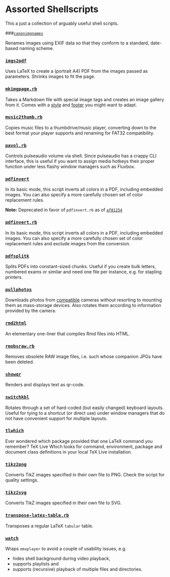Assorted Shellscripts
=======

This a just a collection of arguably useful shell scripts.

###[`canonimgnames`](https://github.com/akerbos/scripts/blob/master/canonimgnames)

Renames images using EXIF data so that they conform to a standard, date-based
naming scheme.

### [`imgs2pdf`](https://github.com/akerbos/scripts/blob/master/imgs2pdf)

Uses LaTeX to create a (portrait A4) PDF from the images passed as parameters.
Shrinks images to fit the page.

### [`mkimgpage.rb`](https://github.com/akerbos/scripts/blob/master/mkimgpage.rb)

Takes a Markdown file with special image tags and creates an image gallery from it.
Comes with a [style](https://github.com/akerbos/scripts/blob/master/mkimgpage.css) and [footer](https://github.com/akerbos/scripts/blob/master/mkimgpage_footer.html) you might want to adapt.

### [`music2thumb.rb`](https://github.com/akerbos/scripts/blob/master/music2thumb.rb)

Copies music files to a thumbdrive/music player, converting down to
the best format your player supports and renaming for FAT32 compatibility.

### [`pavol.rb`](https://github.com/akerbos/scripts/blob/master/pavol.rb)

Controls pulseaudio volume via shell. Since pulseaudio has a crappy CLI interface, this is useful
if you want to assign media hotkeys their proper function under less flashy window managers such as Fluxbox.

### [`pdfinvert`](https://github.com/akerbos/scripts/blob/master/pdfinvert)

In its basic mode, this script inverts all colors in a PDF, including embedded images.
You can also specify a more carefully chosen set of color replacement rules.

**Note:** Deprecated in favor of `pdfinvert.rb` as of [`af81254`](https://github.com/akerbos/scripts/commit/af81254a4d31690a5dd13355109d3934aa17bac7)

### [`pdfinvert.rb`](https://github.com/akerbos/scripts/blob/master/pdfinvert.rb)

In its basic mode, this script inverts all colors in a PDF, including embedded images.
You can also specify a more carefully chosen set of color replacement rules and exclude images from the conversion.

### [`pdfsplitk`](https://github.com/akerbos/scripts/blob/master/pdfsplitk)

Splits PDFs into constant-sized chunks. Useful if you create bulk letters, numbered exams or similar and need one
file per instance, e.g. for stapling printers.

### [`pullphotos`](https://github.com/akerbos/scripts/blob/master/pullphotos)

Downloads photos from [compatible](http://www.gphoto.org/doc/manual/FAQ.html#FAQ-camera-support) cameras without
resorting to mounting them as mass-storage devices. Also rotates them according to information provided by the camera.

### [`rmd2html`](https://github.com/akerbos/scripts/blob/master/rmd2html)

An elementary one-liner that compiles Rmd files into HTML.

### [`rmobsraw.rb`](https://github.com/akerbos/scripts/blob/master/rmobsraw.rb)

Removes obsolete RAW image files, i.e. such whose companion JPGs have been deleted.

### [`showqr`](https://github.com/akerbos/scripts/blob/master/showqr)

Renders and displays text as qr-code.

### [`switchkbl`](https://github.com/akerbos/scripts/blob/master/switchkbl)

Rotates through a set of hard-coded  (but easily changed) keyboard layouts. Useful for tying to a shortcut (or direct use)
under window managers that do not have convenient support for multiple layouts.

### [`tlwhich`](https://github.com/akerbos/scripts/blob/master/tlwhich)

Ever wondered which package provided that one LaTeX command you remember?
TeX Live Which looks for command, environment, package and document class definitions 
in your local TeX Live installation.

### [`tikz2png`](https://github.com/akerbos/scripts/blob/master/tikz2png)

Converts TikZ images specified in their own file to PNG. Check the script for quality settings.

### [`tikz2svg`](https://github.com/akerbos/scripts/blob/master/tikz2svg)

Converts TikZ images specified in their own file to SVG.

### [`transpose-latex-table.rb`](https://github.com/akerbos/scripts/blob/master/transpose-latex-table.rb)

Transposes a regular LaTeX `tabular` table.

### [`watch`](https://github.com/akerbos/scripts/blob/master/watch)

Wraps `omxplayer` to avoid a couple of usability issues, e.g.

 * hides shell background during video playback,
 * supports playlists and
 * supports (recursive) playback of multiple files and directories.
